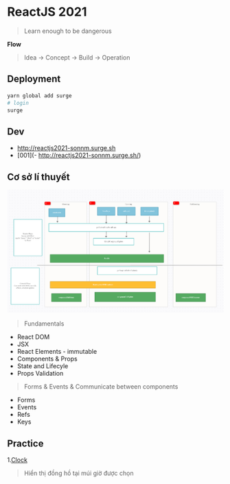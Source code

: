 # ReactJS 2021

> Learn enough to be dangerous

**Flow**

> Idea -> Concept -> Build -> Operation

## Deployment

```bash
yarn global add surge
# login
surge
```

## Dev

- http://reactjs2021-sonnm.surge.sh
- [001](- http://reactjs2021-sonnm.surge.sh/)

## Cơ sở lí thuyết

![ReactJS LifeCycle](./assets/reactjs-lifecycle.png)

> Fundamentals

- React DOM
- JSX
- React Elements - immutable
- Components & Props
- State and Lifecyle
- Props Validation

> Forms & Events & Communicate between components

- Forms
- Events
- Refs
- Keys

## Practice

1.[Clock](./001/)

> Hiển thị đồng hồ tại múi giờ được chọn
